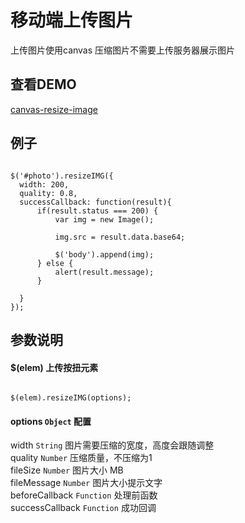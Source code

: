 # 移动端上传图片
上传图片使用canvas 压缩图片不需要上传服务器展示图片

## 查看DEMO
[canvas-resize-image](http://nevergiveup-j.github.io/canvas-resize-image/)

## 例子
<pre><code>
$('#photo').resizeIMG({
  width: 200,
  quality: 0.8,
  successCallback: function(result){
      if(result.status === 200) {
          var img = new Image();
          
          img.src = result.data.base64;

          $('body').append(img);
      } else {
          alert(result.message);
      }
      
  }
});
</code></pre>

## 参数说明
#### $(elem) 上传按扭元素
<pre><code>
$(elem).resizeIMG(options);
</code></pre>

#### options <code>Object</code> 配置<br />
width <code>String</code> 图片需要压缩的宽度，高度会跟随调整<br />
quality <code>Number</code> 压缩质量，不压缩为1<br />
fileSize <code>Number</code> 图片大小 MB<br />
fileMessage <code>Number</code> 图片大小提示文字<br />
beforeCallback <code>Function</code> 处理前函数<br />
successCallback <code>Function</code> 成功回调
